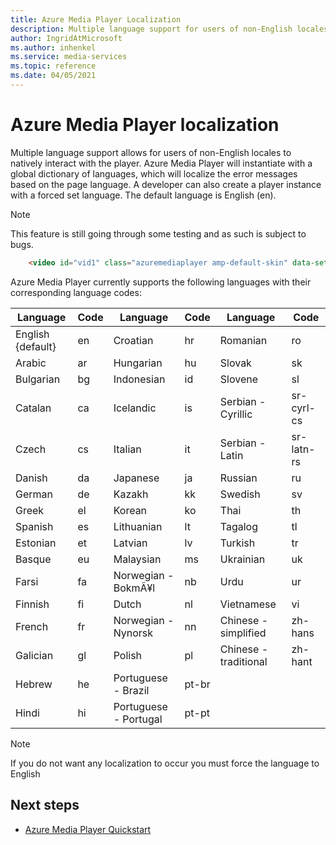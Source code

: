 ```yaml
---
title: Azure Media Player Localization
description: Multiple language support for users of non-English locales.
author: IngridAtMicrosoft
ms.author: inhenkel
ms.service: media-services
ms.topic: reference
ms.date: 04/05/2021
---
```


# Azure Media Player localization #

Multiple language support allows for users of non-English locales to natively interact with the player. Azure Media Player will instantiate with a global dictionary of languages, which will localize the error messages based on the page language. A developer can also create a player instance with a forced set language. The default language is English (en).

> [!NOTE]
> This feature is still going through some testing and as such is subject to bugs.

```html
    <video id="vid1" class="azuremediaplayer amp-default-skin" data-setup='{"language":"es"}'>...</video>
```

Azure Media Player currently supports the following languages with their corresponding language codes:

| Language            | Code | Language                | Code   | Language                | Code         |
|---------------------|------|-------------------------|--------|-------------------------|--------------|
| English {default}   | en   | Croatian                | hr     | Romanian                | ro           |
| Arabic              | ar   | Hungarian               | hu     | Slovak                  | sk           |
| Bulgarian           | bg   | Indonesian              | id     | Slovene                 | sl           |
| Catalan             | ca   | Icelandic               | is     | Serbian - Cyrillic      | sr-cyrl-cs   |
| Czech               | cs   | Italian                 | it     | Serbian - Latin         | sr-latn-rs   |
| Danish              | da   | Japanese                | ja     | Russian                 | ru           |
| German              | de   | Kazakh                  | kk     | Swedish                 | sv           |
| Greek               | el   | Korean                  | ko     | Thai                    | th           |
| Spanish             | es   | Lithuanian              | lt     | Tagalog                 | tl           |
| Estonian            | et   | Latvian                 | lv     | Turkish                 | tr           |
| Basque              | eu   | Malaysian               | ms     | Ukrainian               | uk           |
| Farsi               | fa   | Norwegian - BokmÃ¥l     | nb     | Urdu                    | ur           |
| Finnish             | fi   | Dutch                   | nl     | Vietnamese              | vi           |
| French              | fr   | Norwegian - Nynorsk     | nn     | Chinese - simplified    | zh-hans      |
| Galician            | gl   | Polish                  | pl     | Chinese - traditional   | zh-hant      |
| Hebrew              | he   | Portuguese - Brazil     | pt-br  |                         |              |
| Hindi               | hi   | Portuguese - Portugal   | pt-pt  |                         |              |


> [!NOTE]
> If you do not want any localization to occur you must force the language to English

## Next steps ##

- [Azure Media Player Quickstart](azure-media-player-quickstart.md)
